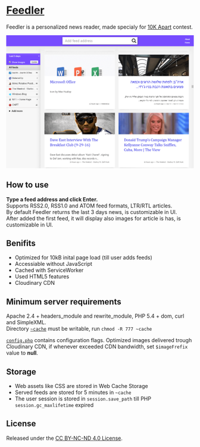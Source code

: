 # [Feedler](https://lab.laukstein.com/feedler)

Feedler is a personalized news reader, made specialy for [10K Apart](https://a-k-apart.com) contest.

![Feedler](feedler.png "Feedler with feeds")


## How to use

**Type a feed address and click Enter.**<br>
Supports RSS2.0, RSS1.0 and ATOM feed formats, LTR/RTL articles.<br>
By default Feedler returns the last 3 days news, is customizable in UI.<br>
After added the first feed, it will display also images for article is has, is customizable in UI.


## Benifits

* Optimized for 10kB inital page load (till user adds feeds)
* Accessiable without JavaScript
* Cached with ServiceWorker
* Used HTML5 features
* Cloudinary CDN


## Minimum server requirements

Apache 2.4 + headers_module and rewrite_module, PHP 5.4 + dom, curl and SimpleXML.<br>
Directory [`~cache`](~cache) must be writable, run `chmod -R 777 ~cache`

[`config.php`](config.php) contains configuration flags. Optimized images delivered trough Cloudinary CDN, if whenever exceeded CDN bandwidth, set `$imageFrefix` value to **null**.


## Storage

* Web assets like CSS are stored in Web Cache Storage
* Served feeds are stored for 5 minutes in `~cache`
* The user session is stored in `session.save_path` till PHP `session.gc_maxlifetime` expired


## License

Released under the [CC BY-NC-ND 4.0 License](LICENSE).
